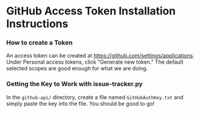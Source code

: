 # GitHub Access Token Installation Instructions

### How to create a Token

An access token can be created at https://github.com/settings/applications.
Under Personal access tokens, click "Generate new token."  The default selected scopes are good enough for what we are doing.


### Getting the Key to Work with issue-tracker.py

In the  ```github-api/``` directory, create a file named ```GitHubAuthKey.txt``` and simply paste the key into the file.  You should be good to go!
